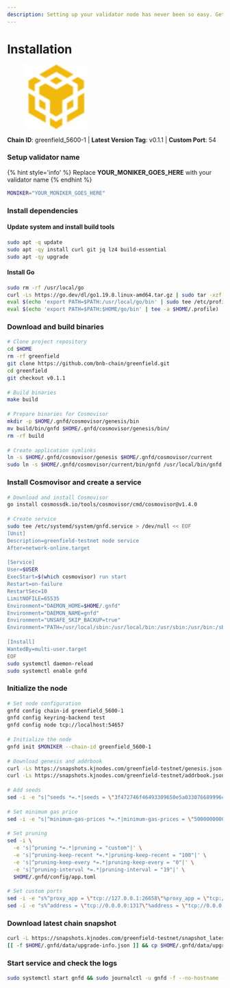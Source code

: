 ```yaml
---
description: Setting up your validator node has never been so easy. Get your validator running in minutes by following step by step instructions.
---
```


# Installation

<figure><img src="https://raw.githubusercontent.com/kj89/cosmos-images/main/logos/greenfield.png" width="150" alt=""><figcaption></figcaption></figure>

**Chain ID**: greenfield_5600-1 | **Latest Version Tag**: v0.1.1 | **Custom Port**: 54

### Setup validator name

{% hint style='info' %}
Replace **YOUR_MONIKER_GOES_HERE** with your validator name
{% endhint %}

```bash
MONIKER="YOUR_MONIKER_GOES_HERE"
```

### Install dependencies

#### Update system and install build tools

```bash
sudo apt -q update
sudo apt -qy install curl git jq lz4 build-essential
sudo apt -qy upgrade
```

#### Install Go

```bash
sudo rm -rf /usr/local/go
curl -Ls https://go.dev/dl/go1.19.8.linux-amd64.tar.gz | sudo tar -xzf - -C /usr/local
eval $(echo 'export PATH=$PATH:/usr/local/go/bin' | sudo tee /etc/profile.d/golang.sh)
eval $(echo 'export PATH=$PATH:$HOME/go/bin' | tee -a $HOME/.profile)
```

### Download and build binaries

```bash
# Clone project repository
cd $HOME
rm -rf greenfield
git clone https://github.com/bnb-chain/greenfield.git
cd greenfield
git checkout v0.1.1

# Build binaries
make build

# Prepare binaries for Cosmovisor
mkdir -p $HOME/.gnfd/cosmovisor/genesis/bin
mv build/bin/gnfd $HOME/.gnfd/cosmovisor/genesis/bin/
rm -rf build

# Create application symlinks
ln -s $HOME/.gnfd/cosmovisor/genesis $HOME/.gnfd/cosmovisor/current
sudo ln -s $HOME/.gnfd/cosmovisor/current/bin/gnfd /usr/local/bin/gnfd
```

### Install Cosmovisor and create a service

```bash
# Download and install Cosmovisor
go install cosmossdk.io/tools/cosmovisor/cmd/cosmovisor@v1.4.0

# Create service
sudo tee /etc/systemd/system/gnfd.service > /dev/null << EOF
[Unit]
Description=greenfield-testnet node service
After=network-online.target

[Service]
User=$USER
ExecStart=$(which cosmovisor) run start
Restart=on-failure
RestartSec=10
LimitNOFILE=65535
Environment="DAEMON_HOME=$HOME/.gnfd"
Environment="DAEMON_NAME=gnfd"
Environment="UNSAFE_SKIP_BACKUP=true"
Environment="PATH=/usr/local/sbin:/usr/local/bin:/usr/sbin:/usr/bin:/sbin:/bin:/usr/games:/usr/local/games:/snap/bin:$HOME/.gnfd/cosmovisor/current/bin"

[Install]
WantedBy=multi-user.target
EOF
sudo systemctl daemon-reload
sudo systemctl enable gnfd
```

### Initialize the node

```bash
# Set node configuration
gnfd config chain-id greenfield_5600-1
gnfd config keyring-backend test
gnfd config node tcp://localhost:54657

# Initialize the node
gnfd init $MONIKER --chain-id greenfield_5600-1

# Download genesis and addrbook
curl -Ls https://snapshots.kjnodes.com/greenfield-testnet/genesis.json > $HOME/.gnfd/config/genesis.json
curl -Ls https://snapshots.kjnodes.com/greenfield-testnet/addrbook.json > $HOME/.gnfd/config/addrbook.json

# Add seeds
sed -i -e "s|^seeds *=.*|seeds = \"3f472746f46493309650e5a033076689996c8881@greenfield-testnet.rpc.kjnodes.com:54659\"|" $HOME/.gnfd/config/config.toml

# Set minimum gas price
sed -i -e "s|^minimum-gas-prices *=.*|minimum-gas-prices = \"5000000000BNB\"|" $HOME/.gnfd/config/app.toml

# Set pruning
sed -i \
  -e 's|^pruning *=.*|pruning = "custom"|' \
  -e 's|^pruning-keep-recent *=.*|pruning-keep-recent = "100"|' \
  -e 's|^pruning-keep-every *=.*|pruning-keep-every = "0"|' \
  -e 's|^pruning-interval *=.*|pruning-interval = "19"|' \
  $HOME/.gnfd/config/app.toml

# Set custom ports
sed -i -e "s%^proxy_app = \"tcp://127.0.0.1:26658\"%proxy_app = \"tcp://127.0.0.1:54658\"%; s%^laddr = \"tcp://127.0.0.1:26657\"%laddr = \"tcp://127.0.0.1:54657\"%; s%^pprof_laddr = \"localhost:6060\"%pprof_laddr = \"localhost:54060\"%; s%^laddr = \"tcp://0.0.0.0:26656\"%laddr = \"tcp://0.0.0.0:54656\"%; s%^prometheus_listen_addr = \":26660\"%prometheus_listen_addr = \":54660\"%" $HOME/.gnfd/config/config.toml
sed -i -e "s%^address = \"tcp://0.0.0.0:1317\"%address = \"tcp://0.0.0.0:54317\"%; s%^address = \":8080\"%address = \":54080\"%; s%^address = \"0.0.0.0:9090\"%address = \"0.0.0.0:54090\"%; s%^address = \"0.0.0.0:9091\"%address = \"0.0.0.0:54091\"%; s%^address = \"0.0.0.0:8545\"%address = \"0.0.0.0:54545\"%; s%^ws-address = \"0.0.0.0:8546\"%ws-address = \"0.0.0.0:54546\"%" $HOME/.gnfd/config/app.toml
```

### Download latest chain snapshot

```bash
curl -L https://snapshots.kjnodes.com/greenfield-testnet/snapshot_latest.tar.lz4 | tar -Ilz4 -xf - -C $HOME/.gnfd
[[ -f $HOME/.gnfd/data/upgrade-info.json ]] && cp $HOME/.gnfd/data/upgrade-info.json $HOME/.gnfd/cosmovisor/genesis/upgrade-info.json
```

### Start service and check the logs

```bash
sudo systemctl start gnfd && sudo journalctl -u gnfd -f --no-hostname -o cat
```
